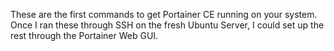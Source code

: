 These are the first commands to get Portainer CE running on your system. Once I ran these through SSH on the fresh Ubuntu Server, I could set up the rest through the Portainer Web GUI.

